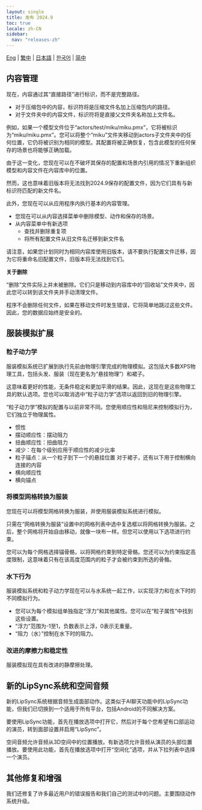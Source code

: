 ```yaml
---
layout: single
title: 发布 2024.9
toc: true
locale: zh-CN
sidebar:
  nav: "releases-zh"
---
```

[Eng](/dancexr/releases/2024.9) | [繁中](/tw/dancexr/releases/2024.9) | [日本語](/jp/dancexr/releases/2024.9) | [한국어](/kr/dancexr/releases/2024.9) | [简中](/zh/dancexr/releases/2024.9)

## 内容管理
现在，内容通过其“直接路径”进行标识，而不是完整路径。

* 对于压缩包中的内容，标识符将是压缩文件名加上压缩包内的路径。
* 对于文件夹中的内容文件，标识符将是直接父文件夹名称加上文件名。

例如，如果一个模型文件位于“actors/test/miku/miku.pmx”，它将被标识为“miku/miku.pmx”。您可以将整个“miku”文件夹移动到actors子文件夹中的任何位置，它仍将被识别为相同的模型。其配置将被正确恢复，包含此模型的任何保存的场景也将能够正确加载。

由于这一变化，您现在可以在不破坏其保存的配置和场景内引用的情况下重新组织模型和内容文件在内容库中的位置。

然而，这也意味着旧版本将无法找到2024.9保存的配置文件，因为它们具有与新标识符匹配的新文件名。

此外，您现在可以从应用程序内执行基本的内容管理。

* 您现在可以从内容选择菜单中删除模型、动作和保存的场景。
* 从内容菜单中有新选项
    * 查找并删除重复项
    * 将所有配置文件从旧文件名迁移到新文件名

请注意，如果您计划同时为相同内容库使用旧版本，请不要执行配置文件迁移，因为它将重命名旧配置文件，旧版本将无法找到它们。

**关于删除**

“删除”文件实际上并未被删除。它们只是移动到内容库中的“回收站”文件夹中，因此您可以转到该文件夹并手动清理文件。

程序不会删除任何文件，如果在移动文件时发生错误，它将简单地跳过这些文件。因此，您的数据应始终是安全的。


## 服装模拟扩展

### 粒子动力学

服装模拟系统已扩展到执行先前由物理引擎完成的物理模拟。这包括大多数XPS物理工具，包括头发、服装（现在更名为“悬挂物理”）和裙子。

这意味着更好的性能，无条件稳定和更加平滑的结果。因此，这现在是这些物理工具的默认选项。您也可以取消选中“粒子动力学”选项以返回到旧的物理引擎。

“粒子动力学”模拟的配置与以前非常不同。您使用顺应性和阻尼来控制模拟行为，它们独立于物理属性。

* 惯性
* 摆动顺应性：摆动阻力
* 扭曲顺应性：扭曲阻力
* 减少：在每个级别应用于顺应性的减少比率
* 粒子锚点：从一个粒子到下一个的悬挂位置
对于裙子，还有以下用于控制横向连接的内容
* 横向顺应性
* 横向锚点

### 将模型网格转换为服装

您现在可以将模型网格转换为服装，并使用服装模拟系统进行模拟。

只需在“网格转换为服装”设置中的网格列表中选中复选框以将网格转换为服装。之后，整个网格将开始自由移动，就像一块布一样。但您可以使用以下选项进行约束。

您可以为每个网格选择锚骨骼，以将网格约束到特定骨骼。您还可以为约束指定高度限制，这意味着只有在该高度范围内的粒子才会被约束到所选的骨骼。

### 水下行为

服装模拟系统和粒子动力学现在可以与水系统一起工作，以实现浮力和在水下时的不同模拟行为。

* 您可以为每个模拟组单独指定“浮力”和其他属性。您可以在“粒子属性”中找到这些设置。
* “浮力”范围为-1至1，负数表示上浮，0表示无重量。
* “阻力（水）”控制在水下时的阻力。

### 改进的摩擦力和稳定性

服装模拟现在具有改进的静摩擦处理。


## 新的LipSync系统和空间音频

新的LipSync系统根据音频生成面部动作。这类似于AI聊天功能中的LipSync功能，但我们已切换到一个适用于所有平台，包括Android的不同解决方案。

要使用LipSync功能，首先在播放选项中打开它，然后对于每个您希望有口部运动的演员，转到面部设置并启用“LipSync”。

空间音频允许音频从3D空间中的位置播放。有新选项允许音频从演员的头部位置播放。要使用此功能，首先在播放选项中打开“空间化”选项，并从下拉列表中选择一个演员。


## 其他修复和增强
我们还修复了许多最近用户的错误报告和我们自己的测试中的问题。主要围绕动作系统升级。